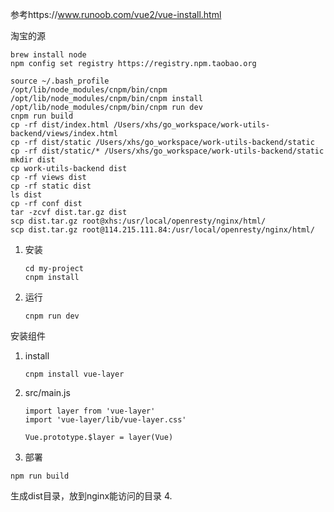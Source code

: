参考https://www.runoob.com/vue2/vue-install.html

淘宝的源
```shell
brew install node
npm config set registry https://registry.npm.taobao.org

source ~/.bash_profile
/opt/lib/node_modules/cnpm/bin/cnpm
/opt/lib/node_modules/cnpm/bin/cnpm install
/opt/lib/node_modules/cnpm/bin/cnpm run dev
cnpm run build
cp -rf dist/index.html /Users/xhs/go_workspace/work-utils-backend/views/index.html
cp -rf dist/static /Users/xhs/go_workspace/work-utils-backend/static
cp -rf dist/static/* /Users/xhs/go_workspace/work-utils-backend/static
mkdir dist
cp work-utils-backend dist
cp -rf views dist
cp -rf static dist
ls dist
cp -rf conf dist
tar -zcvf dist.tar.gz dist
scp dist.tar.gz root@xhs:/usr/local/openresty/nginx/html/
scp dist.tar.gz root@114.215.111.84:/usr/local/openresty/nginx/html/ 
```
1. 安装

   ```
   cd my-project
   cnpm install
   ```

2. 运行

   ```
   cnpm run dev
   ```



安装组件

1. install

   ```
   cnpm install vue-layer
   ```



2. src/main.js

   ```
   import layer from 'vue-layer'
   import 'vue-layer/lib/vue-layer.css'

   Vue.prototype.$layer = layer(Vue)

   ```



3. 部署
  ```
  npm run build
  ```
  生成dist目录，放到nginx能访问的目录
4.

